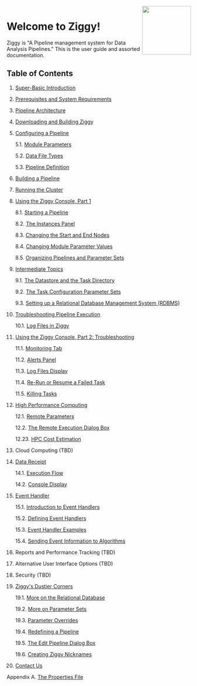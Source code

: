 <!-- -*-visual-line-*- -->

<div style="float:right">
  <a href="https://github.com/nasa/ziggy/">
    <img src="images/ziggy-small-clear.png" width="133"/>
  </a>
</div>

# Welcome to Ziggy!

Ziggy is "A Pipeline management system for Data Analysis Pipelines." This is the user guide and assorted documentation.

## Table of Contents

1. [Super-Basic Introduction](../../README.md)

2. [Prerequisites and System Requirements](system-requirements.md)

3. [Pipeline Architecture](pipeline-architecture.md)

4. [Downloading and Building Ziggy](downloading-and-building-ziggy.md)

5. [Configuring a Pipeline](configuring-pipeline.md)

    5.1. [Module Parameters](module-parameters.md)

    5.2​. [Data File Types](data-file-types.md)

    5.3​. [Pipeline Definition](pipeline-definition.md)

6. [Building a Pipeline](building-pipeline.md)

7. [Running the Cluster](running-pipeline.md)

8. [Using the Ziggy Console, Part 1](ziggy-gui.md)

    8.1​. [Starting a Pipeline](start-pipeline.md)

    8.2​. [The Instances Panel](instances-panel.md)

    8.3.​ [Changing the Start and End Nodes](start-end-nodes.md)

    8.4.​ [Changing Module Parameter Values](change-param-values.md)

    8.5.​ [Organizing Pipelines and Parameter Sets](organizing-tables.md)

9. [Intermediate Topics](intermediate-topics.md)

    9.1. [The Datastore and the Task Directory](datastore-task-dir.md)

    9.2​. [The Task Configuration Parameter Sets](task-configuration.md)

    9.3. [Setting up a Relational Database Management System (RDBMS)](rdbms.md)

10. [Troubleshooting Pipeline Execution](troubleshooting.md)

      10.1​. [Log Files in Ziggy](log-files.md)

11. [Using the Ziggy Console, Part 2: Troubleshooting](ziggy-gui-troubleshooting.md)

      11.1.​ [Monitoring Tab](monitoring.md)

      11.2.​ [Alerts Panel](alerts.md)

      11.3.​ [Log Files Display](display-logs.md)

      11.4.​ [Re-Run or Resume a Failed Task](rerun-task.md)

      11.5.​ [Killing Tasks](kill-tasks.md)

12. [High Performance Computing](select-hpc.md)

      12.1​. [Remote Parameters](remote-parameters.md)

      12.2​. [The Remote Execution Dialog Box](remote-dialog.md)

      12.23. [HPC Cost Estimation](hpc-cost.md)

13. Cloud Computing (TBD)

14. [Data Receipt](data-receipt.md)

      14.1​. [Execution Flow](data-receipt-execution.md)

      14.2.​ [Console Display](data-receipt-display.md)

15. [Event Handler](event-handler.md)

      15.1​. [Introduction to Event Handlers](event-handler-intro.md)

      15.2​. [Defining Event Handlers](event-handler-definition.md)

      15.3​. [Event Handler Examples](event-handler-examples.md)

      15.4​. [Sending Event Information to Algorithms](event-handler-labels.md)

16. Reports and Performance Tracking (TBD)

     <!--

      16.1​. [Memdrone](memdrone.md)

      16.2​. [Metrics](metrics.md)

      16.3​. [Instance Reports](instance-reports.md)

      16.4​. [Data Accountability](data-accountability.md)

     -->

17. Alternative User Interface Options (TBD)

     <!--

      17.1​. [Assistive Technologies](assistive-technologies.md)

      17.2​. [Mouse-Overs](mouse-overs.md)

      17.3​. [Console Appearance Control](appearance-control.md)

      17.1​. [Command Line Interface](console-cli.md)

     -->

18. Security (TBD)

19. [Ziggy's Dustier Corners](dusty-corners.md)

      19.1​. [More on the Relational Database](more-rdbms.md)

      19.2​. [More on Parameter Sets](more-parameter-sets.md)

      19.3​. [Parameter Overrides](parameter-overrides.md)

      19.4​. [Redefining a Pipeline](redefine-pipeline.md)

      19.5​. [The Edit Pipeline Dialog Box](edit-pipeline.md)

      19.6. [Creating Ziggy Nicknames](nicknames.md)

      <!-- 19.7. [Customizing Ziggy](customizing-ziggy.md) -->

20. [Contact Us](contact-us.md)

Appendix A. [The Properties File](properties.md)
